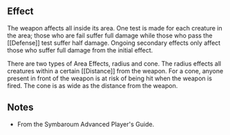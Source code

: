 ## Effect
The weapon affects all inside its area. One test is made for each creature in the area; those who are fail suffer full damage while those who pass the [[Defense]] test suffer half damage. Ongoing secondary effects only affect those who suffer full damage from the initial effect.

There are two types of Area Effects, radius and cone. The radius effects all creatures within a certain [[Distance]] from the weapon. For a cone, anyone present in front of the weapon is at risk of being hit when the weapon is fired. The cone is as wide as the distance from the weapon.
## Notes
* From the Symbaroum Advanced Player's Guide.